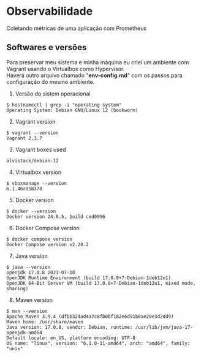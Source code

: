 # Observabilidade
Coletando métricas de uma aplicação com Prometheus

## Softwares e versões

Para preservar meu sistema e minha máquina eu criei um ambiente com Vagrant usando o Virtualbox como Hypervisor.</br>
Haverá outro arquivo chamado "**env-config.md**" com os passos para configuração do mesmo ambiente.

01. Versão do sistem operacional
```
$ hostnamectl | grep -i "operating system"
Operating System: Debian GNU/Linux 12 (bookworm)
```

02. Vagrant version
```
$ vagrant --version
Vagrant 2.3.7
```

03. Vagrant boxes used
```
alvistack/debian-12
```

04. Virtualbox version
```
$ vboxmanage --version
6.1.46r158378
```

05. Docker version
```
$ docker --version
Docker version 24.0.5, build ced0996
```

06. Docker Compose version
```
$ docker compose version
Docker Compose version v2.20.2
```

07. Java version
```
$ java --version
openjdk 17.0.8 2023-07-18
OpenJDK Runtime Environment (build 17.0.8+7-Debian-1deb12u1)
OpenJDK 64-Bit Server VM (build 17.0.8+7-Debian-1deb12u1, mixed mode, sharing)
```

08. Maven version
```
$ mvn --version
Apache Maven 3.9.4 (dfbb324ad4a7c8fb0bf182e6d91b0ae20e3d2dd9)
Maven home: /usr/share/maven
Java version: 17.0.8, vendor: Debian, runtime: /usr/lib/jvm/java-17-openjdk-amd64
Default locale: en_US, platform encoding: UTF-8
OS name: "linux", version: "6.1.0-11-amd64", arch: "amd64", family: "unix"
```

